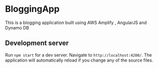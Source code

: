 # BloggingApp

This is a blogging application built using AWS Amplify , AngularJS and Dynamo DB 

## Development server

Run `npm start` for a dev server. Navigate to `http://localhost:4200/`. The application will automatically reload if you change any of the source files.

